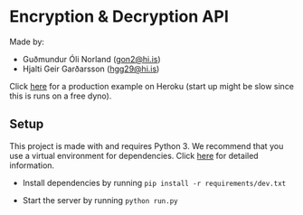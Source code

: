 # Encryption & Decryption API

Made by:

* Guðmundur Óli Norland (gon2@hi.is)
* Hjalti Geir Garðarsson (hgg29@hi.is)

Click [here](https://enc-dec-api.herokuapp.com/) for a production example on Heroku
(start up might be slow since this is runs on a free dyno).

## Setup

This project is made with and requires Python 3.
We recommend that you use a virtual environment for dependencies.
Click [here](https://docs.python.org/3/tutorial/venv.html) for detailed information.

* Install dependencies by running `pip install -r requirements/dev.txt`

* Start the server by running `python run.py`
